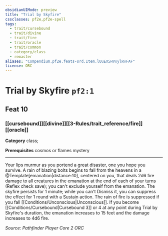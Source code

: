 ```yaml
---
obsidianUIMode: preview
title: "Trial by Skyfire"
cssclasses: pf2e,pf2e-spell
tags:
  - trait/cursebound
  - trait/divine
  - trait/fire
  - trait/oracle
  - trait/common
  - category/class
  - remaster
aliases: "Compendium.pf2e.feats-srd.Item.lUuEX5HVxylRvFAF"
license: ORC
---
```

# Trial by Skyfire `pf2:1`
## Feat 10
### [[cursebound]][[divine]][[3-Rules/trait_reference/fire]][[oracle]]

**Category** class; 



**Prerequisites** cosmos or flames mystery
* * *
Your lips murmur as you portend a great disaster, one you hope you survive. A rain of blazing bolts begins to fall from the heavens in a @Template\[emanation|distance:10\], centered on you, that deals 2d6 fire damage to all creatures in the emanation at the end of each of your turns (Reflex check save); you can't exclude yourself from the emanation. The skyfire persists for 1 minute; while you can't Dismiss it, you can suppress the effect for 1 round with a Sustain action. The rain of fire is suppressed if you fall [[Conditions/Unconscious|Unconscious]]. If you become [[Conditions/Cursebound|Cursebound 3]] or 4 at any point during Trial by Skyfire's duration, the emanation increases to 15 feet and the damage increases to 4d6 fire.

*Source: Pathfinder Player Core 2*
*ORC*